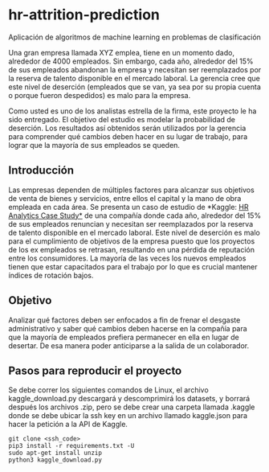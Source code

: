 # hr-attrition-prediction
Aplicación de algoritmos de machine learning en problemas de clasificación

Una gran empresa llamada XYZ emplea, tiene en un momento dado, alrededor de 4000 empleados. Sin embargo, cada año, alrededor del 15% de sus empleados abandonan la empresa y necesitan ser reemplazados por la reserva de talento disponible en el mercado laboral. La gerencia cree que este nivel de deserción (empleados que se van, ya sea por su propia cuenta o porque fueron despedidos) es malo para la empresa.

Como usted es uno de los analistas estrella de la firma, este proyecto le ha sido entregado. El objetivo del estudio es modelar la probabilidad de deserción. Los resultados así obtenidos serán utilizados por la gerencia para comprender qué cambios deben hacer en su lugar de trabajo, para lograr que la mayoría de sus empleados se queden.

## Introducción

Las empresas dependen de múltiples factores para alcanzar sus objetivos de venta de bienes y servicios, entre ellos el capital y la mano de obra empleada en cada área. Se presenta un caso de estudio de *Kaggle: [HR Analytics Case Study*](https://www.kaggle.com/datasets/vjchoudhary7/hr-analytics-case-study)  de una compañía donde cada año, alrededor del 15% de sus empleados renuncian y necesitan ser reemplazados por la reserva de talento disponible en el mercado laboral. Este nivel de deserción es malo para el cumplimiento de objetivos de la empresa puesto que los proyectos de los ex empleados se retrasan, resultando en una pérdida de reputación entre los consumidores. La mayoría de las veces los nuevos empleados tienen que estar capacitados para el trabajo por lo que es crucial mantener índices de rotación bajos.

## Objetivo

Analizar qué factores deben ser enfocados a fin de frenar el desgaste administrativo y saber qué cambios deben hacerse en la compañía para que la mayoría de empleados prefiera permanecer en ella en lugar de desertar. De esa manera poder anticiparse a la salida de un colaborador.


## Pasos para reproducir el proyecto

Se debe correr los siguientes comandos de Linux, el archivo kaggle_download.py descargará y descomprimirá los datasets, y borrará después los archivos .zip, pero se debe crear una carpeta llamada .kaggle donde se debe ubicar la ssh key en un archivo llamado kaggle.json para hacer la petición a la API de Kaggle.

```
git clone <ssh_code>
pip3 install -r requirements.txt -U
sudo apt-get install unzip
python3 kaggle_download.py
```